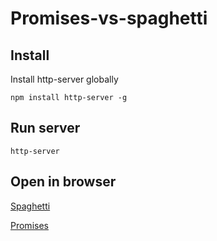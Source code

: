 # Promises-vs-spaghetti

## Install
Install http-server globally

`npm install http-server -g`

## Run server

`http-server`

## Open in browser

[Spaghetti](http://127.0.0.1:8080/index-spaghetti.html)

[Promises](http://127.0.0.1:8080/index.html)
